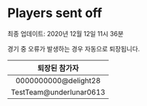 # Players sent off
최종 업데이트: 2020년 12월 12일 11시 36분


경기 중 오류가 발생하는 경우 자동으로 퇴장됩니다.


| 퇴장된 참가자 |
|:---:|
| 0000000000@delight28 |
| TestTeam@underlunar0613 |
